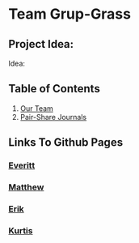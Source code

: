 # Team Grup-Grass
## Project Idea:
Idea: 

## Table of Contents
1. [Our Team](https://github.com/Naevey/grup-grass/blob/main/README.md#our-team)
2. [Pair-Share Journals](https://github.com/Naevey/grup-grass/blob/main/README.md#pair-share-journals)

## Links To Github Pages
### [Everitt](https://ninjabreadlord.github.io/Tri-3-Everitt-Cheng/)
### [Matthew]()
### [Erik]()
### [Kurtis]()

